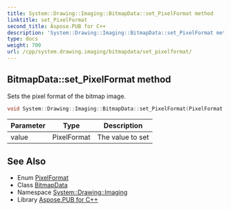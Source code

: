 ```yaml
---
title: System::Drawing::Imaging::BitmapData::set_PixelFormat method
linktitle: set_PixelFormat
second_title: Aspose.PUB for C++
description: 'System::Drawing::Imaging::BitmapData::set_PixelFormat method. Sets the pixel format of the bitmap image in C++.'
type: docs
weight: 700
url: /cpp/system.drawing.imaging/bitmapdata/set_pixelformat/
---
```

## BitmapData::set_PixelFormat method


Sets the pixel format of the bitmap image.

```cpp
void System::Drawing::Imaging::BitmapData::set_PixelFormat(PixelFormat value)
```


| Parameter | Type | Description |
| --- | --- | --- |
| value | PixelFormat | The value to set |

## See Also

* Enum [PixelFormat](../../pixelformat/)
* Class [BitmapData](../)
* Namespace [System::Drawing::Imaging](../../)
* Library [Aspose.PUB for C++](../../../)
